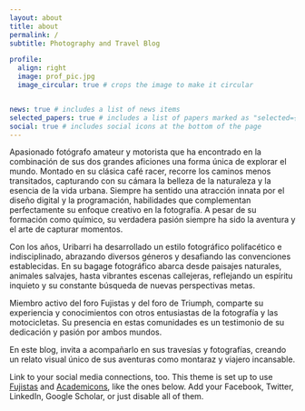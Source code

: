 ```yaml
---
layout: about
title: about
permalink: /
subtitle: Photography and Travel Blog

profile:
  align: right
  image: prof_pic.jpg
  image_circular: true # crops the image to make it circular


news: true # includes a list of news items
selected_papers: true # includes a list of papers marked as "selected={true}"
social: true # includes social icons at the bottom of the page
---
```


Apasionado fotógrafo amateur y motorista que ha encontrado en la combinación de sus dos grandes aficiones una forma única de explorar el mundo. Montado en su clásica café racer, recorre los caminos menos transitados, capturando con su cámara la belleza de la naturaleza y la esencia de la vida urbana.
Siempre ha sentido una atracción innata por el diseño digital y la programación, habilidades que complementan perfectamente su enfoque creativo en la fotografía. A pesar de su formación como químico, su verdadera pasión siempre ha sido la aventura y el arte de capturar momentos.

Con los años, Uribarri ha desarrollado un estilo fotográfico polifacético e indisciplinado, abrazando diversos géneros y desafiando las convenciones establecidas. En su bagage fotográfico abarca desde paisajes naturales, animales salvajes, hasta vibrantes escenas callejeras, reflejando un espíritu inquieto y su constante búsqueda de nuevas perspectivas metas.

Miembro activo del foro Fujistas y del foro de Triumph, comparte su experiencia y conocimientos con otros entusiastas de la fotografía y las motocicletas. Su presencia en estas comunidades es un testimonio de su dedicación y pasión por ambos mundos.

En este blog, invita a acompañarlo en sus travesías y fotografías, creando un relato visual único de sus aventuras como montaraz y viajero incansable.

Link to your social media connections, too. This theme is set up to use [Fujistas](https://fujistas.com/foro/) and [Academicons](https://jpswalsh.github.io/academicons/), like the ones below. Add your Facebook, Twitter, LinkedIn, Google Scholar, or just disable all of them.
